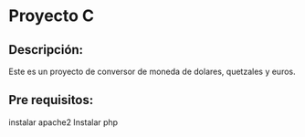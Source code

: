 # Proyecto C

## Descripción:
Este es un proyecto de conversor de moneda de dolares, quetzales y euros.

## Pre requisitos:
instalar apache2
Instalar php 
